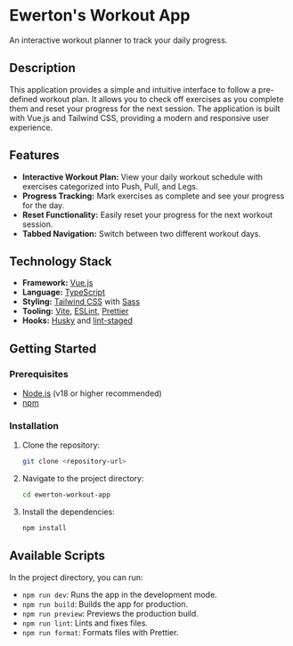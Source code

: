 # Ewerton's Workout App

An interactive workout planner to track your daily progress.

## Description

This application provides a simple and intuitive interface to follow a pre-defined workout plan. It allows you to check off exercises as you complete them and reset your progress for the next session. The application is built with Vue.js and Tailwind CSS, providing a modern and responsive user experience.

## Features

- **Interactive Workout Plan:** View your daily workout schedule with exercises categorized into Push, Pull, and Legs.
- **Progress Tracking:** Mark exercises as complete and see your progress for the day.
- **Reset Functionality:** Easily reset your progress for the next workout session.
- **Tabbed Navigation:** Switch between two different workout days.

## Technology Stack

- **Framework:** [Vue.js](https://vuejs.org/)
- **Language:** [TypeScript](https://www.typescriptlang.org/)
- **Styling:** [Tailwind CSS](https://tailwindcss.com/) with [Sass](https://sass-lang.com/)
- **Tooling:** [Vite](https://vitejs.dev/), [ESLint](https://eslint.org/), [Prettier](https://prettier.io/)
- **Hooks:** [Husky](https://typicode.github.io/husky/) and [lint-staged](https://github.com/okonet/lint-staged)

## Getting Started

### Prerequisites

- [Node.js](https://nodejs.org/en/) (v18 or higher recommended)
- [npm](https://www.npmjs.com/)

### Installation

1.  Clone the repository:
    ```bash
    git clone <repository-url>
    ```
2.  Navigate to the project directory:
    ```bash
    cd ewerton-workout-app
    ```
3.  Install the dependencies:
    ```bash
    npm install
    ```

## Available Scripts

In the project directory, you can run:

- `npm run dev`: Runs the app in the development mode.
- `npm run build`: Builds the app for production.
- `npm run preview`: Previews the production build.
- `npm run lint`: Lints and fixes files.
- `npm run format`: Formats files with Prettier.
